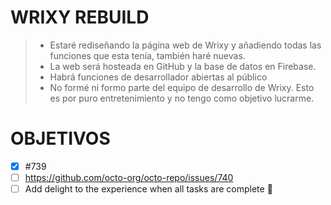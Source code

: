 # WRIXY REBUILD

> - Estaré rediseñando la página web de Wrixy y añadiendo todas las funciones que esta tenía, también haré nuevas.
> - La web será hosteada en GitHub y la base de datos en Firebase.
> - Habrá funciones de desarrollador abiertas al público
> - No formé ni formo parte del equipo de desarrollo de Wrixy. Esto es por puro entretenimiento y no tengo como objetivo lucrarme.

# OBJETIVOS

- [x] #739
- [ ] https://github.com/octo-org/octo-repo/issues/740
- [ ] Add delight to the experience when all tasks are complete :tada:
